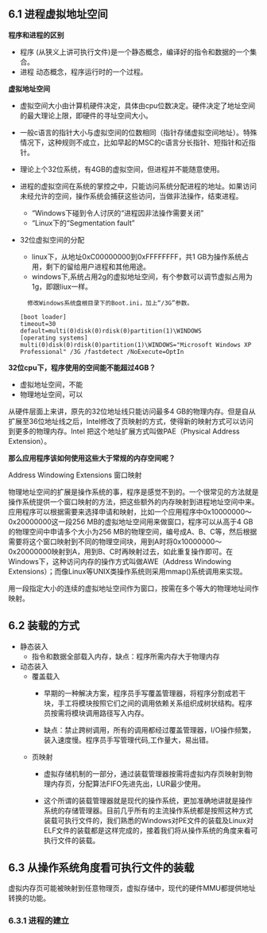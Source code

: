 ## 6.1 进程虚拟地址空间

**程序和进程的区别**
+ 程序 (从狭义上讲可执行文件)是一个静态概念，编译好的指令和数据的一个集合。
+ 进程 动态概念，程序运行时的一个过程。

**虚拟地址空间**
+ 虚拟空间大小由计算机硬件决定，具体由cpu位数决定。硬件决定了地址空间的最大理论上限，即硬件的寻址空间大小。
+ 一般c语言的指针大小与虚拟空间的位数相同（指针存储虚拟空间地址）。特殊情况下，这种规则不成立，比如早起的MSC的c语言分长指针、短指针和近指针。
+ 理论上个32位系统，有4GB的虚拟空间，但进程并不能随意使用。
+ 进程的虚拟空间在系统的掌控之中，只能访问系统分配进程的地址。如果访问未经允许的空间，操作系统会捕获这些访问，当做非法操作，结束进程。
    + “Windows下碰到令人讨厌的“进程因非法操作需要关闭”
    + “Linux下的“Segmentation fault”
+ 32位虚拟空间的分配
    + linux下，从地址0xC00000000到0xFFFFFFFF，共1 GB为操作系统占用，剩下的留给用户进程和其他用途。
    + windows下,系统占用2g的虚拟地址空间，有个参数可以调节虚拟占用为1g，即跟liux一样。

     ```
       修改Windows系统盘根目录下的Boot.ini，加上“/3G”参数。

  [boot loader]
    timeout=30
    default=multi(0)disk(0)rdisk(0)partition(1)\WINDOWS
    [operating systems]
    multi(0)disk(0)rdisk(0)partition(1)\WINDOWS="Microsoft Windows XP Professional" /3G /fastdetect /NoExecute=OptIn
     ```
**32位cpu下，程序使用的空间能不能超过4GB？**

+ 虚拟地址空间，不能
+ 物理地址空间，可以

从硬件层面上来讲，原先的32位地址线只能访问最多4 GB的物理内存。但是自从扩展至36位地址线之后，Intel修改了页映射的方式，使得新的映射方式可以访问到更多的物理内存。Intel 把这个地址扩展方式叫做PAE（Physical Address Extension）。

**那么应用程序该如何使用这些大于常规的内存空间呢？**

Address Windowing Extensions 窗口映射

物理地址空间的扩展是操作系统的事，程序是感觉不到的。一个很常见的方法就是操作系统提供一个窗口映射的方法，把这些额外的内存映射到进程地址空间中来。应用程序可以根据需要来选择申请和映射，比如一个应用程序中0x10000000～0x20000000这一段256 MB的虚拟地址空间用来做窗口，程序可以从高于4 GB的物理空间中申请多个大小为256 MB的物理空间，编号成A、B、C等，然后根据需要将这个窗口映射到不同的物理空间块，用到A时将0x10000000～0x20000000映射到A，用到B、C时再映射过去，如此重复操作即可。在Windows下，这种访问内存的操作方式叫做AWE（Address Windowing Extensions）；而像Linux等UNIX类操作系统则采用mmap()系统调用来实现。

用一段指定大小的连续的虚拟地址空间作为窗口，按需在多个等大的物理地址间作映射。

## 6.2 装载的方式
+ 静态装入
  + 指令和数据全部载入内存，缺点：程序所需内存大于物理内存
+ 动态装入
  + 覆盖载入
    + 早期的一种解决方案，程序员手写覆盖管理器，将程序分割成若干块，手工将模块按照它们之间的调用依赖关系组织成树状结构。程序员按需将模块调用路径写入内存。

    + 缺点：禁止跨树调用，所有的调用都经过覆盖管理器，I/O操作频繁，装入速度慢。程序员手写管理代码,工作量大，易出错。
  + 页映射
    + 虚拟存储机制的一部分，通过装载管理器按需将虚拟内存页映射到物理内存页，分配算法FIFO先进先出，LUR最少使用。

    + 这个所谓的装载管理器就是现代的操作系统，更加准确地讲就是操作系统的存储管理器。目前几乎所有的主流操作系统都是按照这种方式装载可执行文件的，我们熟悉的Windows对PE文件的装载及Linux对ELF文件的装载都是这样完成的，接着我们将从操作系统的角度来看可执行文件的装载。

## 6.3 从操作系统角度看可执行文件的装载
虚拟内存页可能被映射到任意物理页，虚拟存储中，现代的硬件MMU都提供地址转换的功能。
### 6.3.1 进程的建立